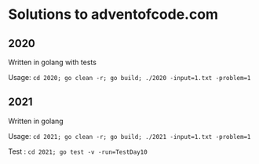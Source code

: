 # Solutions to adventofcode.com

## 2020
Written in golang with tests

Usage: `cd 2020; go clean -r; go build; ./2020 -input=1.txt -problem=1`

## 2021
Written in golang

Usage: `cd 2021; go clean -r; go build; ./2021 -input=1.txt -problem=1`

Test : `cd 2021; go test -v -run=TestDay10`
